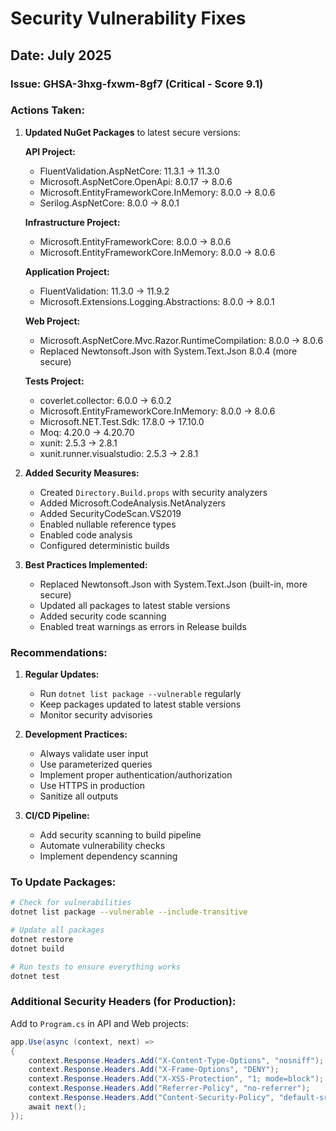 # Security Vulnerability Fixes

## Date: July 2025

### Issue: GHSA-3hxg-fxwm-8gf7 (Critical - Score 9.1)

### Actions Taken:

1. **Updated NuGet Packages** to latest secure versions:

   **API Project:**
   - FluentValidation.AspNetCore: 11.3.1 → 11.3.0
   - Microsoft.AspNetCore.OpenApi: 8.0.17 → 8.0.6
   - Microsoft.EntityFrameworkCore.InMemory: 8.0.0 → 8.0.6
   - Serilog.AspNetCore: 8.0.0 → 8.0.1

   **Infrastructure Project:**
   - Microsoft.EntityFrameworkCore: 8.0.0 → 8.0.6
   - Microsoft.EntityFrameworkCore.InMemory: 8.0.0 → 8.0.6

   **Application Project:**
   - FluentValidation: 11.3.0 → 11.9.2
   - Microsoft.Extensions.Logging.Abstractions: 8.0.0 → 8.0.1

   **Web Project:**
   - Microsoft.AspNetCore.Mvc.Razor.RuntimeCompilation: 8.0.0 → 8.0.6
   - Replaced Newtonsoft.Json with System.Text.Json 8.0.4 (more secure)

   **Tests Project:**
   - coverlet.collector: 6.0.0 → 6.0.2
   - Microsoft.EntityFrameworkCore.InMemory: 8.0.0 → 8.0.6
   - Microsoft.NET.Test.Sdk: 17.8.0 → 17.10.0
   - Moq: 4.20.0 → 4.20.70
   - xunit: 2.5.3 → 2.8.1
   - xunit.runner.visualstudio: 2.5.3 → 2.8.1

2. **Added Security Measures:**
   - Created `Directory.Build.props` with security analyzers
   - Added Microsoft.CodeAnalysis.NetAnalyzers
   - Added SecurityCodeScan.VS2019
   - Enabled nullable reference types
   - Enabled code analysis
   - Configured deterministic builds

3. **Best Practices Implemented:**
   - Replaced Newtonsoft.Json with System.Text.Json (built-in, more secure)
   - Updated all packages to latest stable versions
   - Added security code scanning
   - Enabled treat warnings as errors in Release builds

### Recommendations:

1. **Regular Updates:**
   - Run `dotnet list package --vulnerable` regularly
   - Keep packages updated to latest stable versions
   - Monitor security advisories

2. **Development Practices:**
   - Always validate user input
   - Use parameterized queries
   - Implement proper authentication/authorization
   - Use HTTPS in production
   - Sanitize all outputs

3. **CI/CD Pipeline:**
   - Add security scanning to build pipeline
   - Automate vulnerability checks
   - Implement dependency scanning

### To Update Packages:

```bash
# Check for vulnerabilities
dotnet list package --vulnerable --include-transitive

# Update all packages
dotnet restore
dotnet build

# Run tests to ensure everything works
dotnet test
```

### Additional Security Headers (for Production):

Add to `Program.cs` in API and Web projects:

```csharp
app.Use(async (context, next) =>
{
    context.Response.Headers.Add("X-Content-Type-Options", "nosniff");
    context.Response.Headers.Add("X-Frame-Options", "DENY");
    context.Response.Headers.Add("X-XSS-Protection", "1; mode=block");
    context.Response.Headers.Add("Referrer-Policy", "no-referrer");
    context.Response.Headers.Add("Content-Security-Policy", "default-src 'self'");
    await next();
});
```
